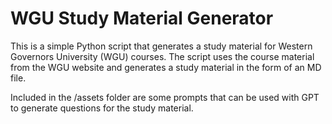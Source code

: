 # WGU Study Material Generator

This is a simple Python script that generates a study material for Western Governors University (WGU) courses. The script uses the course material from the WGU website and generates a study material in the form of an MD file.

Included in the /assets folder are some prompts that can be used with GPT to generate questions for the study material.